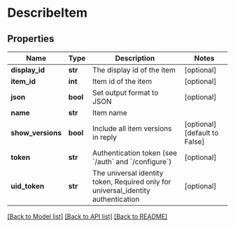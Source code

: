 # DescribeItem

## Properties
Name | Type | Description | Notes
------------ | ------------- | ------------- | -------------
**display_id** | **str** | The display id of the item | [optional] 
**item_id** | **int** | Item id of the item | [optional] 
**json** | **bool** | Set output format to JSON | [optional] 
**name** | **str** | Item name | 
**show_versions** | **bool** | Include all item versions in reply | [optional] [default to False]
**token** | **str** | Authentication token (see &#x60;/auth&#x60; and &#x60;/configure&#x60;) | [optional] 
**uid_token** | **str** | The universal identity token, Required only for universal_identity authentication | [optional] 

[[Back to Model list]](../README.md#documentation-for-models) [[Back to API list]](../README.md#documentation-for-api-endpoints) [[Back to README]](../README.md)


